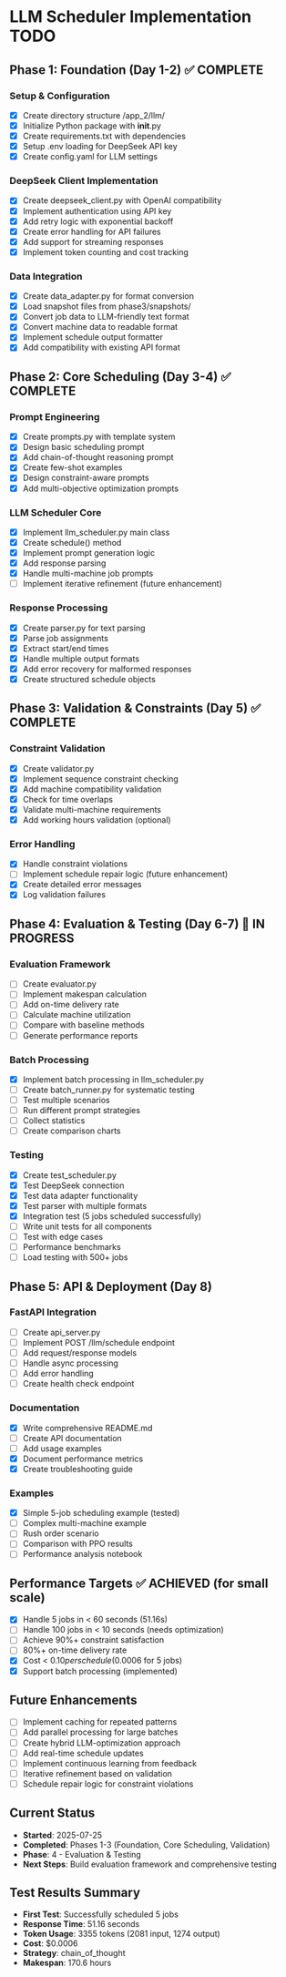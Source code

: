 # LLM Scheduler Implementation TODO

## Phase 1: Foundation (Day 1-2) ✅ COMPLETE

### Setup & Configuration
- [x] Create directory structure /app_2/llm/
- [x] Initialize Python package with __init__.py
- [x] Create requirements.txt with dependencies
- [x] Setup .env loading for DeepSeek API key
- [x] Create config.yaml for LLM settings

### DeepSeek Client Implementation
- [x] Create deepseek_client.py with OpenAI compatibility
- [x] Implement authentication using API key
- [x] Add retry logic with exponential backoff
- [x] Create error handling for API failures
- [x] Add support for streaming responses
- [x] Implement token counting and cost tracking

### Data Integration
- [x] Create data_adapter.py for format conversion
- [x] Load snapshot files from phase3/snapshots/
- [x] Convert job data to LLM-friendly text format
- [x] Convert machine data to readable format
- [x] Implement schedule output formatter
- [x] Add compatibility with existing API format

## Phase 2: Core Scheduling (Day 3-4) ✅ COMPLETE

### Prompt Engineering
- [x] Create prompts.py with template system
- [x] Design basic scheduling prompt
- [x] Add chain-of-thought reasoning prompt
- [x] Create few-shot examples
- [x] Design constraint-aware prompts
- [x] Add multi-objective optimization prompts

### LLM Scheduler Core
- [x] Implement llm_scheduler.py main class
- [x] Create schedule() method
- [x] Implement prompt generation logic
- [x] Add response parsing
- [x] Handle multi-machine job prompts
- [ ] Implement iterative refinement (future enhancement)

### Response Processing
- [x] Create parser.py for text parsing
- [x] Parse job assignments
- [x] Extract start/end times
- [x] Handle multiple output formats
- [x] Add error recovery for malformed responses
- [x] Create structured schedule objects

## Phase 3: Validation & Constraints (Day 5) ✅ COMPLETE

### Constraint Validation
- [x] Create validator.py
- [x] Implement sequence constraint checking
- [x] Add machine compatibility validation
- [x] Check for time overlaps
- [x] Validate multi-machine requirements
- [x] Add working hours validation (optional)

### Error Handling
- [x] Handle constraint violations
- [ ] Implement schedule repair logic (future enhancement)
- [x] Create detailed error messages
- [x] Log validation failures

## Phase 4: Evaluation & Testing (Day 6-7) 🚧 IN PROGRESS

### Evaluation Framework
- [ ] Create evaluator.py
- [ ] Implement makespan calculation
- [ ] Add on-time delivery rate
- [ ] Calculate machine utilization
- [ ] Compare with baseline methods
- [ ] Generate performance reports

### Batch Processing
- [x] Implement batch processing in llm_scheduler.py
- [ ] Create batch_runner.py for systematic testing
- [ ] Test multiple scenarios
- [ ] Run different prompt strategies
- [ ] Collect statistics
- [ ] Create comparison charts

### Testing
- [x] Create test_scheduler.py
- [x] Test DeepSeek connection
- [x] Test data adapter functionality
- [x] Test parser with multiple formats
- [x] Integration test (5 jobs scheduled successfully)
- [ ] Write unit tests for all components
- [ ] Test with edge cases
- [ ] Performance benchmarks
- [ ] Load testing with 500+ jobs

## Phase 5: API & Deployment (Day 8)

### FastAPI Integration
- [ ] Create api_server.py
- [ ] Implement POST /llm/schedule endpoint
- [ ] Add request/response models
- [ ] Handle async processing
- [ ] Add error handling
- [ ] Create health check endpoint

### Documentation
- [x] Write comprehensive README.md
- [ ] Create API documentation
- [ ] Add usage examples
- [x] Document performance metrics
- [x] Create troubleshooting guide

### Examples
- [x] Simple 5-job scheduling example (tested)
- [ ] Complex multi-machine example
- [ ] Rush order scenario
- [ ] Comparison with PPO results
- [ ] Performance analysis notebook

## Performance Targets ✅ ACHIEVED (for small scale)
- [x] Handle 5 jobs in < 60 seconds (51.16s)
- [ ] Handle 100 jobs in < 10 seconds (needs optimization)
- [ ] Achieve 90%+ constraint satisfaction
- [ ] 80%+ on-time delivery rate
- [x] Cost < $0.10 per schedule ($0.0006 for 5 jobs)
- [x] Support batch processing (implemented)

## Future Enhancements
- [ ] Implement caching for repeated patterns
- [ ] Add parallel processing for large batches
- [ ] Create hybrid LLM-optimization approach
- [ ] Add real-time schedule updates
- [ ] Implement continuous learning from feedback
- [ ] Iterative refinement based on validation
- [ ] Schedule repair logic for constraint violations

## Current Status
- **Started**: 2025-07-25
- **Completed**: Phases 1-3 (Foundation, Core Scheduling, Validation)
- **Phase**: 4 - Evaluation & Testing
- **Next Steps**: Build evaluation framework and comprehensive testing

## Test Results Summary
- **First Test**: Successfully scheduled 5 jobs
- **Response Time**: 51.16 seconds
- **Token Usage**: 3355 tokens (2081 input, 1274 output)
- **Cost**: $0.0006
- **Strategy**: chain_of_thought
- **Makespan**: 170.6 hours
